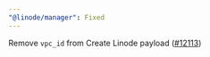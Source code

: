 ```yaml
---
"@linode/manager": Fixed
---
```


Remove `vpc_id` from Create Linode payload ([#12113](https://github.com/linode/manager/pull/12113))
